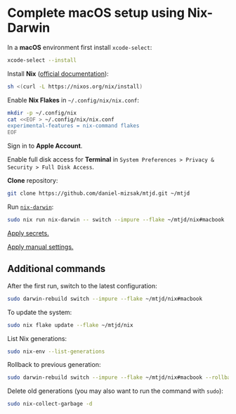 # Complete macOS setup using Nix-Darwin

In a **macOS** environment first install `xcode-select`:

```bash
xcode-select --install
```

Install **Nix** ([official documentation](https://nixos.org/download/)):

```bash
sh <(curl -L https://nixos.org/nix/install)
```

Enable **Nix Flakes** in `~/.config/nix/nix.conf`:

```bash
mkdir -p ~/.config/nix
cat <<EOF > ~/.config/nix/nix.conf
experimental-features = nix-command flakes
EOF
```

Sign in to **Apple Account**.

Enable full disk access for **Terminal** in `System Preferences > Privacy & Security > Full Disk Access`.

**Clone** repository:

```bash
git clone https://github.com/daniel-mizsak/mtjd.git ~/mtjd
```

Run [`nix-darwin`](https://github.com/nix-darwin/nix-darwin):

```bash
sudo nix run nix-darwin -- switch --impure --flake ~/mtjd/nix#macbook
```

[Apply secrets.](secrets.md)

[Apply manual settings.](macos-manual.md)

## Additional commands

After the first run, switch to the latest configuration:

```bash
sudo darwin-rebuild switch --impure --flake ~/mtjd/nix#macbook
```

To update the system:

```bash
sudo nix flake update --flake ~/mtjd/nix
```

List Nix generations:

```bash
sudo nix-env --list-generations
```

Rollback to previous generation:

```bash
sudo darwin-rebuild switch --impure --flake ~/mtjd/nix#macbook --rollback
```

Delete old generations (you may also want to run the command with `sudo`):

```bash
sudo nix-collect-garbage -d
```
